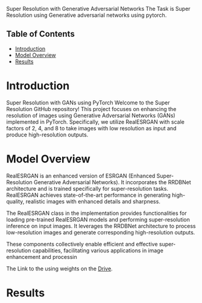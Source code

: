 Super Resolution with Generative Adversarial Networks
The Task is Super Resolution using Generative adversarial networks using pytorch. 

## Table of Contents
- [Introduction](#introduction)
- [Model Overview](#ModelOverview)
- [Results](#Results)

# Introduction
Super Resolution with GANs using PyTorch
Welcome to the Super Resolution GitHub repository! This project focuses on enhancing the resolution of images using Generative Adversarial Networks (GANs) implemented in PyTorch. Specifically, we utilize RealESRGAN with scale factors of 2, 4, and 8 to take images with low resolution as input and produce high-resolution outputs.


# Model Overview

RealESRGAN is an enhanced version of ESRGAN (Enhanced Super-Resolution Generative Adversarial Networks). It incorporates the RRDBNet architecture and is trained specifically for super-resolution tasks. RealESRGAN achieves state-of-the-art performance in generating high-quality, realistic images with enhanced details and sharpness.

The RealESRGAN class in the implementation provides functionalities for loading pre-trained RealESRGAN models and performing super-resolution inference on input images. It leverages the RRDBNet architecture to process low-resolution images and generate corresponding high-resolution outputs.

These components collectively enable efficient and effective super-resolution capabilities, facilitating various applications in image enhancement and processin

The Link to the using weights on the <a href="https://drive.google.com/drive/folders/1vHJHxXYuCjsRReZHi_b1LP5kRYv7s9fd?usp=sharing" target="blank">Drive</a>.


# Results


